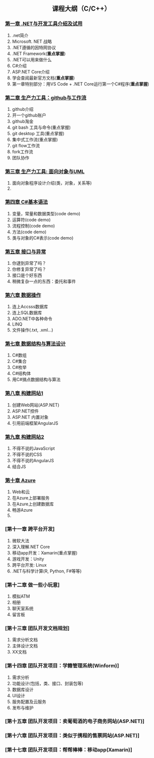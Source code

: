 ## <p align ="center">课程大纲（C/C++）</p>
### [第一章 .NET与开发工具介绍及试用](./CHAPTER01_.NET与开发工具介绍及试用/README.MD)
1. .net简介
2. Microsoft. NET 战略
3. .NET遵循的因特网协议
4. .NET Framework(**重点掌握**)
5. .NET可以用来做什么
6. C#介绍
7. ASP.NET Core介绍
8. 学会查阅最新官方文档(**重点掌握**)
9. 第一章特别部分：用VS Code + .NET Core运行第一个C#程序(**重点掌握**)


### [第二章 生产力工具：github与工作流](./CHAPTER02_Github与工作流/README.MD)
1. github介绍
2. 开一个github账户
3. github淘金
4. git bash 工具与命令(重点掌握)
5. git desktop 工具(重点掌握)
6. 集中式工作流(重点掌握)
7. git flow工作流
8. fork工作流
9. 团队协作


### [第三章 生产力工具: 面向对象与UML](./CHAPTER03_面向对象与UML/README.MD)
1. 面向对象程序设计介绍(类，对象，关系等)
2. 

### [第四章 C#基本语法](./CHAPTER04_C#基本语法/README.MD)
1. 变量，常量和数据类型(code demo)
2. 运算符(code demo)
3. 流程控制(code demo)
4. 方法(code demo)
5. 类与对象的C#表示(code demo)

### [第五章 接口与异常](./CHAPTER05_接口与异常/README.MD)

1. 你逮到异常了吗？
2. 你修复异常了吗？
3. 接口是个好东西
4. 稍微复杂一点的东西：委托和事件

### [第六章 数据操作](./CHAPTER06_数据操作/README.MD)
1. 连上Accsss数据库
2. 连上SQL数据库
3. ADO.NET中各种命令
4. LINQ 
5. 文件操作(.txt, .xml...)

### [第七章 数据结构与算法设计](./CHAPTER07_数据结构与算法设计/README.MD)
1. C#数组
2. C#集合
3. C#枚举
4. C#结构体
5. 用C#搞点数据结构与算法
### [第八章 构建网站1](./CHAPTER08_构建网站1/README.MD)
1. 创建Web网站(ASP.NET)
2. ASP.NET控件
3. ASP.NET 内置对象
4. 引用前端框架AngularJS

### [第九章 构建网站2](./CHAPTER09_构建网站2/README.MD)
1. 不得不说的JavaScript
2. 不得不说的CSS
3. 不得不说的AngularJS
4. 结合JS

### [第十章 Azure](./CHAPTER10_Azure/README.MD)
1. Web和云
2. 在Azure上部署服务
3. 在Azure上创建数据库
4. 畅游Azure
5. 

### [第十一章 跨平台开发]
1. 微软大法
2. 深入理解.NET Core
3. 移动app开发：Xamarin(重点掌握)
4. 游戏开发：Unity
4. 跨平台开发: Linux
5. .NET与科学计算(R, Python, F#等等)

### [第十二章 做一些小玩意]
1. 模拟ATM
2. 相册
3. 聊天室系统
4. 留言板

### [第十三章 团队开发文档规划]
1. 需求分析文档
2. 主体设计文档
3. XX文档

### [第十四章 团队开发项目：学籍管理系统(Winform)]
1. 需求分析
2. 功能设计(包括，类、接口、封装包等)
3. 数据库设计
4. UI设计
5. 服务配置及云服务
6. 发布与维护
### [第十五章 团队开发项目：卖葡萄酒的电子商务网站(ASP.NET)]

### [第十六章 团队开发项目：类似于携程的售票网站(ASP.NET)]

### [第十七章 团队开发项目：帮帮棒棒：移动app(Xamarin)]